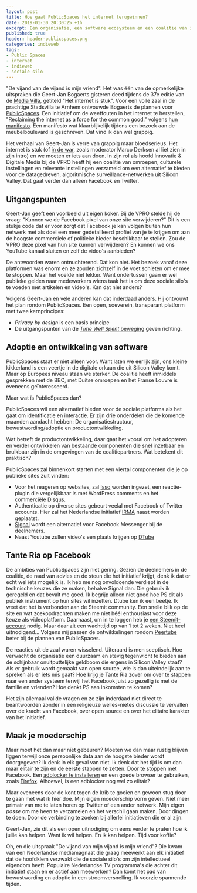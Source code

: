 ```yaml
---
layout: post
title: Hoe gaat PublicSpaces het internet terugwinnen?
date: 2019-01-30 20:30:25 +1h
excerpt: Een organisatie, een software ecosysteem en een coalitie van interessante partners. Het was rumoerig in Arnhem
published: true
header: header-publicspaces.png
categories: indieweb
tags: 
- Public Spaces
- internet
- indieweb
- sociale silo
---
```

"De vijand van de vijand is mijn vriend". Het was één van de opmerkelijke uitspraken die Geert-Jan Bogaerts gisteren deed tijdens de 37e editie van de [Media Villa](http://www.media-villa-arnhem.nl/), getiteld "Het internet is stuk". Voor een volle zaal in de prachtige Stadsvilla te Arnhem ontvouwde Bogaerts de plannen voor [PublicSpaces](https://publicspaces.net/). Een initiatief om de weeffouten in het internet te herstellen, "Reclaiming the internet as a force for the common good." volgens [hun manifesto](https://publicspaces.net/manifesto/). Een manifesto wat klaarblijkelijk tijdens een bezoek aan de meubelboulevard is geschreven. Dat vind ik dan wel grappig. 

Het verhaal van Geert-Jan is verre van grappig maar bloedserieus. Het internet is stuk (of [in de war](/internet-stuk-michael-minneboo/), zoals moderator Marco Derksen al liet zien in zijn intro) en we moeten er iets aan doen. In zijn rol als hoofd Innovatie & Digitale Media bij de VPRO heeft hij een coalitie van omroepen, culturele instellingen en relevante instellingen verzameld om een alternatief te bieden voor de datagedreven, algoritmische surveillance-netwerken uit Silicon Valley. Dat gaat verder dan alleen Facebook en Twitter. 


## Uitgangspunten

Geert-Jan geeft een voorbeeld uit eigen koker. Bij de VPRO stelde hij de vraag: "Kunnen we de Facebook pixel van onze site verwijderen?" Dit is een stukje code dat er voor zorgt dat Facebook je kan volgen buiten hun netwerk met als doel een meer gedetailleerd profiel van je te krijgen om aan de hoogste commerciele of politieke bieder beschikbaar te stellen. Zou de VPRO deze pixel van hun site kunnen verwijderen? En kunnen we ons YouTube kanaal sluiten en zelf de video's aanbieden? 

De antwoorden waren ontnuchterend. Dat kon niet. Het bezoek vanaf deze platformen was enorm en ze zouden zichzelf in de voet schieten om er mee te stoppen. Maar het voelde niet lekker. Want ondertussen gaan er wel publieke gelden naar medewerkers wiens taak het is om deze sociale silo's te voeden met artikelen en video's. Kan dat niet anders?

Volgens Geert-Jan en vele anderen kan dat inderdaad anders. Hij ontvouwt het plan rondom PublicSpaces. Een open, soeverein, transparant platform met twee kernprincipes:

* *Privacy by design* is een basis principe 
* De uitgangspunten van de [*Time Well Spent* beweging](https://en.wikipedia.org/wiki/Time_Well_Spent) geven richting.

## Adoptie en ontwikkeling van software
PublicSpaces staat er niet alleen voor. Want laten we eerlijk zijn, ons kleine kikkerland is een veertje in de digitale orkaan die uit Silicon Valley komt. Maar op Europees niveau staan we sterker. De coalitie heeft inmiddels gesprekken met de BBC, met Duitse omroepen en het Franse Louvre is eveneens geïnteresseerd. 

Maar wat ís PublicSpaces dan?

PublicSpaces wil een alternatief bieden voor de sociale platforms als het gaat om identificatie en interactie. Er zijn drie onderdelen die de komende maanden aandacht hebben: De organisatiestructuur, bewustwording/adoptie en productontwikkeling. 

Wat betreft de productontwikkeling, daar gaat het vooral om het adopteren en verder ontwikkelen van bestaande componenten die snel inzetbaar en bruikbaar zijn in de omgevingen van de coalitiepartners. Wat betekent dit praktisch?

PublicSpaces zal binnenkort starten met een viertal componenten die je op publieke sites zult vinden:

* Voor het reageren op websites, zal [Isso](https://posativ.org/isso/) worden ingezet, een reactie-plugin die vergelijkbaar is met WordPress comments en het commerciële Disqus.
* Authenticatie op diverse sites gebeurt veelal met Facebook of Twitter accounts. Hier zal het Nederlandse initiatief [IRMA](https://privacybydesign.foundation/irma/) naast worden geplaatst.
* [Signal](https://signal.org/) wordt een alternatief voor Facebook Messenger bij de deelnemers.
* Naast Youtube zullen video's een plaats krijgen op [DTube](https://d.tube/)

## Tante Ria op Facebook

De ambities van PublicSpaces zijn niet gering. Gezien de deelnemers in de coalitie, de raad van advies en de steun die het initiatief krijgt, denk ik dat er echt wel iets mogelijk is. Ik heb me nog onvoldoende verdiept in de technische keuzes die ze maken, behalve Signal dan. Die gebruik ik geregeld en dat bevalt me goed. Ik begrijp alleen niet goed hoe PS dit als publiek instrument op hun sites wil inzetten. Dtube ken ik een beetje. Ik weet dat het is verbonden aan de Steemit community. Een snelle blik op de site en wat zoekopdrachten maken me niet héél enthousiast voor deze keuze als videoplatform. Daarnaast, om in te loggen heb je [een Steemit-account](https://signup.steemit.com/) nodig. Maar daar zit een wachttijd op van 1 tot 2 weken. Niet heel uitnodigend... Volgens mij passen de ontwikkelingen rondom [Peertube](https://peertube.social/) beter bij de plannen van PublicSpaces.

De reacties uit de zaal waren wisselend. Uiteraard is men sceptisch. Hoe verwacht de organisatie een duurzaam en stevig tegenwicht te bieden aan de schijnbaar onuitputtelijke geldboom die ergens in Silicon Valley staat? Als er gebruik wordt gemaakt van open source, wie is dan uiteindelijk aan te spreken als er iets mis gaat? Hoe krijg je Tante Ria zover om over te stappen naar een ander systeem terwijl het Facebook juist zo gezellig is met de familie en vrienden? Hoe denkt PS aan inkomsten te komen?

Het zijn allemaal valide vragen en ze zijn inderdaad niet direct te beantwoorden zonder in een religieuze welles-nietes discussie te vervallen over de kracht van Facebook, over open source en over het elitaire karakter van het initiatief.

## Maak je moederschip
Maar moet het dan maar níet gebeuren? Moeten we dan maar rustig blijven liggen terwijl onze persoonlijke data aan de hoogste bieder wordt doorgegeven? Ik denk in elk geval van niet. Ik denk dat het tijd is om dan maar elitair te zijn en de eerste stappen te zetten. Door te stoppen met Facebook. Een [adblocker te installeren](http://www.eff.org/privacybadger) en een goede browser te gebruiken, zoals [Firefox](https://www.mozilla.org/en-US/firefox/new/). Alhoewel, is een adblocker nog wel zo elitair? 

Maar eveneens door de kont tegen de krib te gooien en gewoon stug door te gaan met wat ik hier doe. Mijn eigen moederschip vorm geven. Niet meer primair van me te laten horen op Twitter of een ander netwerk. Mijn eigen *posse* om me heen te verzamelen en het verschil gaan maken. Door dingen te doen. Door de verbinding te zoeken bij allerlei initiatieven die er al zijn. 

Geert-Jan, zie dit als een open uitnodiging om eens verder te praten hoe ik jullie kan helpen. Want ik wil helpen. En ik kan helpen. Tijd voor koffie?


Oh, en die uitspraak "De vijand van mijn vijand is mijn vriend"? Die kwam van een Nederlandse mediamagnaat die graag meewerkt aan elk initiatief dat de hoofdklem verzwakt die de sociale silo's om zijn intellectueel eigendom heeft. Populaire Nederlandse TV programma's die achter dit initiatief staan en er actief aan meewerken? Dan komt het pad van bewustwording en adoptie in een stroomversnelling. Ik voorzie spannende tijden. 